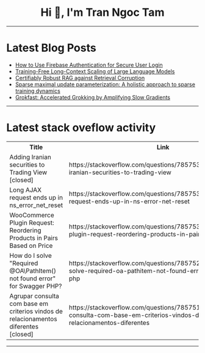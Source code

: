 <h1 align="center">Hi 👋, I'm Tran Ngoc Tam</h1>

---

# Latest Blog Posts 
<!-- BLOG-POST-LIST:START -->
- [How to Use Firebase Authentication for Secure User Login](https://dev.to/dk119819/how-to-use-firebase-authentication-for-secure-user-login-3df9)
- [Training-Free Long-Context Scaling of Large Language Models](https://dev.to/mikeyoung44/training-free-long-context-scaling-of-large-language-models-1dpi)
- [Certifiably Robust RAG against Retrieval Corruption](https://dev.to/mikeyoung44/certifiably-robust-rag-against-retrieval-corruption-3a7p)
- [Sparse maximal update parameterization: A holistic approach to sparse training dynamics](https://dev.to/mikeyoung44/sparse-maximal-update-parameterization-a-holistic-approach-to-sparse-training-dynamics-270e)
- [Grokfast: Accelerated Grokking by Amplifying Slow Gradients](https://dev.to/mikeyoung44/grokfast-accelerated-grokking-by-amplifying-slow-gradients-41on)
<!-- BLOG-POST-LIST:END -->

---

# Latest stack oveflow activity
<table>
  <tr><th>Title</th><th>Link</th></tr>
  <!-- STACKOVERFLOW:START --><tr><td>Adding Iranian securities to Trading View [closed]</td><td>https://stackoverflow.com/questions/78575357/adding-iranian-securities-to-trading-view</td></tr><tr><td>Long AJAX request ends up in ns_error_net_reset</td><td>https://stackoverflow.com/questions/78575341/long-ajax-request-ends-up-in-ns-error-net-reset</td></tr><tr><td>WooCommerce Plugin Request: Reordering Products in Pairs Based on Price</td><td>https://stackoverflow.com/questions/78575316/woocommerce-plugin-request-reordering-products-in-pairs-based-on-price</td></tr><tr><td>How do I solve &quot;Required @OA\PathItem&lpar;&rpar; not found error&quot; for Swagger PHP?</td><td>https://stackoverflow.com/questions/78575218/how-do-i-solve-required-oa-pathitem-not-found-error-for-swagger-php</td></tr><tr><td>Agrupar consulta com base em criterios vindos de relacionamentos diferentes [closed]</td><td>https://stackoverflow.com/questions/78575194/agrupar-consulta-com-base-em-criterios-vindos-de-relacionamentos-diferentes</td></tr><!-- STACKOVERFLOW:END -->
</table>

---


